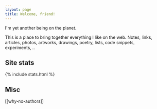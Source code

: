 ```yaml
---
layout: page
title: Welcome, friend!
---
```


I'm yet another being on the planet. 

This is a place to bring together everything I like on the web. Notes, links, articles, photos, artworks, drawings, poetry, lists, code snippets, experiments, ..

## Site stats 

{% include stats.html  %}

## Misc 

[[why-no-authors]]